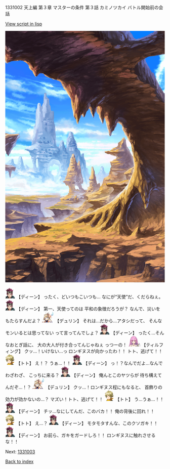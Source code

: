 1331002 天上編 第３章 マスターの条件 第３話 カミノツカイ バトル開始前の会話

[View script in lisp](../scripts/1331002.txt)

![wild.png](../images/backgrounds/wild.png)

<img src="../images/units/6.png" alt="6.png" height="34"/>
【ディーン】
ったく、どいつもこいつも…
なにが“天使”だ、くだらねぇ。

<img src="../images/units/6.png" alt="6.png" height="34"/>
【ディーン】
第一、天使ってのは
平和の象徴だろうが？
なんで、災いをもたらすんだよ？

<img src="../images/units/0.png" alt="0.png" height="34"/>
【デュリン】
それは…だから…アタシだって、
そんなモンいるとは思ってない
って言ってんでしょ？

<img src="../images/units/6.png" alt="6.png" height="34"/>
【ディーン】
ったく…そんなおとぎ話に、
大の大人が付き合ってんじゃねぇ
っつーの！

<img src="../images/units/24.png" alt="24.png" height="34"/>
【ティルフィング】
クッ…！いけない…っ
ロンギヌスが向かったわ！！
トト、逃げて！！

<img src="../images/units/4.png" alt="4.png" height="34"/>
【トト】
え！？
うぁ…！！

<img src="../images/units/6.png" alt="6.png" height="34"/>
【ディーン】
っ！？なんでだよ…なんでわざわざ、
こっちに来る？

<img src="../images/units/6.png" alt="6.png" height="34"/>
【ディーン】
俺んとこのヤツらが
待ち構えてんだぞ…！？

<img src="../images/units/0.png" alt="0.png" height="34"/>
【デュリン】
クッ…！ロンギヌス程にもなると、
首飾りの効力が効かないの…？
マズい！トト、逃げて！！

<img src="../images/units/4.png" alt="4.png" height="34"/>
【トト】
う…うぁ…！！

<img src="../images/units/6.png" alt="6.png" height="34"/>
【ディーン】
チッ…なにしてんだ、このバカ！！
俺の背後に回れ！！

<img src="../images/units/4.png" alt="4.png" height="34"/>
【トト】
え…？

<img src="../images/units/6.png" alt="6.png" height="34"/>
【ディーン】
モタモタすんな、このクソガキ！！

<img src="../images/units/6.png" alt="6.png" height="34"/>
【ディーン】
お前ら、ガキをガードしろ！！
ロンギヌスに触れさせるな！！

Next: [1331003](1331003.md)

[Back to index](index.md)
